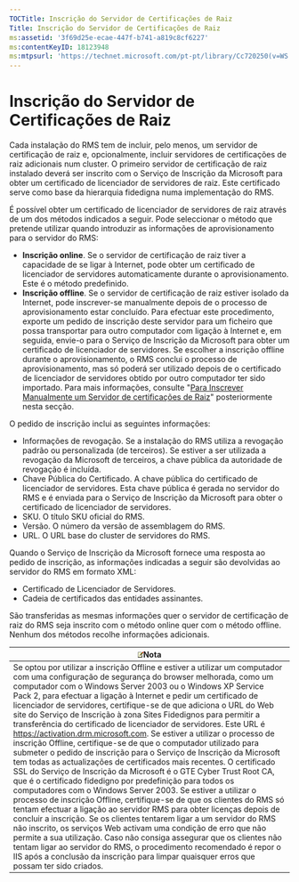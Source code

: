 ```yaml
---
TOCTitle: Inscrição do Servidor de Certificações de Raiz
Title: Inscrição do Servidor de Certificações de Raiz
ms:assetid: '3f69d25e-ecae-447f-b741-a819c8cf6227'
ms:contentKeyID: 18123948
ms:mtpsurl: 'https://technet.microsoft.com/pt-pt/library/Cc720250(v=WS.10)'
---
```


Inscrição do Servidor de Certificações de Raiz
==============================================

Cada instalação do RMS tem de incluir, pelo menos, um servidor de certificação de raiz e, opcionalmente, incluir servidores de certificações de raiz adicionais num cluster. O primeiro servidor de certificação de raiz instalado deverá ser inscrito com o Serviço de Inscrição da Microsoft para obter um certificado de licenciador de servidores de raiz. Este certificado serve como base da hierarquia fidedigna numa implementação do RMS.

É possível obter um certificado de licenciador de servidores de raiz através de um dos métodos indicados a seguir. Pode seleccionar o método que pretende utilizar quando introduzir as informações de aprovisionamento para o servidor do RMS:

-   **Inscrição online**. Se o servidor de certificação de raiz tiver a capacidade de se ligar à Internet, pode obter um certificado de licenciador de servidores automaticamente durante o aprovisionamento. Este é o método predefinido.
-   **Inscrição offline**. Se o servidor de certificação de raiz estiver isolado da Internet, pode inscrever-se manualmente depois de o processo de aprovisionamento estar concluído. Para efectuar este procedimento, exporte um pedido de inscrição deste servidor para um ficheiro que possa transportar para outro computador com ligação à Internet e, em seguida, envie-o para o Serviço de Inscrição da Microsoft para obter um certificado de licenciador de servidores. Se escolher a inscrição offline durante o aprovisionamento, o RMS conclui o processo de aprovisionamento, mas só poderá ser utilizado depois de o certificado de licenciador de servidores obtido por outro computador ter sido importado. Para mais informações, consulte "[Para Inscrever Manualmente um Servidor de certificações de Raiz](https://technet.microsoft.com/aecdebb5-b28b-4b58-937a-392bb6ce9643)" posteriormente nesta secção.

O pedido de inscrição inclui as seguintes informações:

-   Informações de revogação. Se a instalação do RMS utiliza a revogação padrão ou personalizada (de terceiros). Se estiver a ser utilizada a revogação da Microsoft de terceiros, a chave pública da autoridade de revogação é incluída.
-   Chave Pública do Certificado. A chave pública do certificado de licenciador de servidores. Esta chave pública é gerada no servidor do RMS e é enviada para o Serviço de Inscrição da Microsoft para obter o certificado de licenciador de servidores.
-   SKU. O título SKU oficial do RMS.
-   Versão. O número da versão de assemblagem do RMS.
-   URL. O URL base do cluster de servidores do RMS.

Quando o Serviço de Inscrição da Microsoft fornece uma resposta ao pedido de inscrição, as informações indicadas a seguir são devolvidas ao servidor do RMS em formato XML:

-   Certificado de Licenciador de Servidores.
-   Cadeia de certificados das entidades assinantes.

São transferidas as mesmas informações quer o servidor de certificação de raiz do RMS seja inscrito com o método online quer com o método offline. Nenhum dos métodos recolhe informações adicionais.

| ![](images/Cc720250.note(WS.10).gif)Nota                                                                                                                                                                                                                                                                                                                                                                                                                                                                                                                                                                                                                                                                                                                                                                                                                                                                                                                                                                                                                                                                                                                                                                                                                                                                                                                                                                                                                                                                    |
|------------------------------------------------------------------------------------------------------------------------------------------------------------------------------------------------------------------------------------------------------------------------------------------------------------------------------------------------------------------------------------------------------------------------------------------------------------------------------------------------------------------------------------------------------------------------------------------------------------------------------------------------------------------------------------------------------------------------------------------------------------------------------------------------------------------------------------------------------------------------------------------------------------------------------------------------------------------------------------------------------------------------------------------------------------------------------------------------------------------------------------------------------------------------------------------------------------------------------------------------------------------------------------------------------------------------------------------------------------------------------------------------------------------------------------------------------------------------------------------------------------------------------------------|
| Se optou por utilizar a inscrição Offline e estiver a utilizar um computador com uma configuração de segurança do browser melhorada, como um computador com o Windows Server 2003 ou o Windows XP Service Pack 2, para efectuar a ligação à Internet e pedir um certificado de licenciador de servidores, certifique-se de que adiciona o URL do Web site do Serviço de Inscrição à zona Sites Fidedignos para permitir a transferência do certificado de licenciador de servidores. Este URL é https://activation.drm.microsoft.com. Se estiver a utilizar o processo de inscrição Offline, certifique-se de que o computador utilizado para submeter o pedido de inscrição para o Serviço de Inscrição da Microsoft tem todas as actualizações de certificados mais recentes. O certificado SSL do Serviço de Inscrição da Microsoft é o GTE Cyber Trust Root CA, que é o certificado fidedigno por predefinição para todos os computadores com o Windows Server 2003. Se estiver a utilizar o processo de inscrição Offline, certifique-se de que os clientes do RMS só tentam efectuar a ligação ao servidor RMS para obter licenças depois de concluir a inscrição. Se os clientes tentarem ligar a um servidor do RMS não inscrito, os serviços Web activam uma condição de erro que não permite a sua utilização. Caso não consiga assegurar que os clientes não tentam ligar ao servidor do RMS, o procedimento recomendado é repor o IIS após a conclusão da inscrição para limpar quaisquer erros que possam ter sido criados. |
